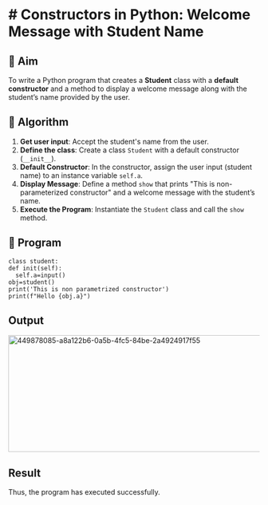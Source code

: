 # # Constructors in Python: Welcome Message with Student Name

## 🎯 Aim
To write a Python program that creates a **Student** class with a **default constructor** and a method to display a welcome message along with the student’s name provided by the user.

## 🧠 Algorithm
1. **Get user input**: Accept the student's name from the user.
2. **Define the class**: Create a class `Student` with a default constructor (`__init__`).
3. **Default Constructor**: In the constructor, assign the user input (student name) to an instance variable `self.a`.
4. **Display Message**: Define a method `show` that prints "This is non-parameterized constructor" and a welcome message with the student’s name.
5. **Execute the Program**: Instantiate the `Student` class and call the `show` method.

## 🧾 Program
```
class student:
def init(self):
  self.a=input()
obj=student()
print('This is non parametrized constructor')
print(f"Hello {obj.a}")
```
## Output
<img width="898" height="234" alt="449878085-a8a122b6-0a5b-4fc5-84be-2a4924917f55" src="https://github.com/user-attachments/assets/1060f95b-3026-4abc-9ab0-c9c209972074" />

## Result
Thus, the program has executed successfully.
